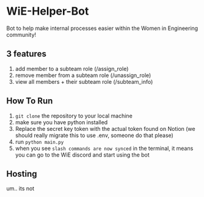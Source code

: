 # WiE-Helper-Bot

Bot to help make internal processes easier within the Women in Engineering community!

## 3 features
1. add member to a subteam role (/assign_role)
2. remove member from a subteam role (/unassign_role)
3. view all members + their subteam role (/subteam_info)

## How To Run
1. ```git clone``` the repository to your local machine
2. make sure you have python installed
3. Replace the secret key token with the actual token found on Notion (we should really migrate this to use .env, someone do that please)
4. run ```python main.py```
5. when you see ```slash commands are now synced``` in the terminal, it means you can go to the WiE discord and start using the bot

## Hosting
um.. its not
